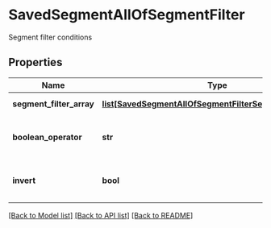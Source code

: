 # SavedSegmentAllOfSegmentFilter

Segment filter conditions
## Properties
Name | Type | Description | Notes
------------ | ------------- | ------------- | -------------
**segment_filter_array** | [**list[SavedSegmentAllOfSegmentFilterSegmentFilterArray]**](SavedSegmentAllOfSegmentFilterSegmentFilterArray.md) | Array of filters | [optional] 
**boolean_operator** | **str** | Boolean operator for all segment conditions | [optional] [default to 'and']
**invert** | **bool** | If true inverts the search result | [optional] [default to False]

[[Back to Model list]](../README.md#documentation-for-models) [[Back to API list]](../README.md#documentation-for-api-endpoints) [[Back to README]](../README.md)


